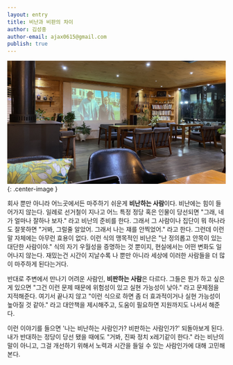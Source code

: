 ```yaml
---
layout: entry
title: 비난과 비판의 차이
author: 김성중
author-email: ajax0615@gmail.com
publish: true
---
```


![Jeremy](/images/2021/03/02/maestro.jpg "maestro"){: .center-image }

회사 뿐만 아니라 어느곳에서든 마주하기 쉬운게 **비난하는 사람**이다. 비난에는 힘이 들어가지 않는다. 일례로 선거철이 지나고 어느 특정 정당 혹은 인물이 당선되면 \"그래, 네가 얼마나 잘하나 보자.\" 라고 비난의 준비를 한다. 그래서 그 사람이나 집단이 뭐 하나라도 잘못하면 \"거봐, 그럴줄 알았어. 그래서 나는 쟤를 안찍었어.\" 라고 한다. 그런데 이런 말 자체에는 아무런 효용이 없다. 이런 식의 맹목적인 비난은 \"난 정의롭고 안목이 있는 대단한 사람이야.\" 식의 자기 우월성을 증명하는 것 뿐이지, 현실에서는 어떤 변화도 일어나지 않는다. 재밌는건 시간이 지날수록 나 뿐만 아니라 세상에 이러한 사람들을 더 많이 마주하게 된다는거다.

반대로 주변에서 만나기 어려운 사람인, **비판하는 사람**은 다르다. 그들은 뭔가 하고 싶은게 있으면 \"그건 이런 문제 때문에 위험성이 있고 실현 가능성이 낮아.\" 라고 문제점을 지적해준다. 여기서 끝나지 않고 \"이런 식으로 하면 좀 더 효과적이거나 실현 가능성이 높아질 것 같아.\" 라고 대안책을 제시해주고, 도움이 필요하면 지원까지도 나서서 해준다.

이런 이야기를 들으면 \'나는 비난하는 사람인가? 비판하는 사람인가?\' 되돌아보게 된다. 내가 반대하는 정당이 당선 됐을 때에도 \"거봐, 진짜 정치 x레기같이 한다.\" 라는 비난의 말이 아니고, 그걸 개선하기 위해서 노력과 시간을 들일 수 있는 사람인가에 대해 고민해본다.
